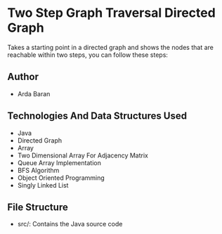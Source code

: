 # Two Step Graph Traversal Directed Graph

Takes a starting point in a directed graph and shows the nodes that are reachable within two steps, you can follow these steps:

## Author

- Arda Baran

## Technologies And Data Structures Used
- Java
- Directed Graph
- Array
- Two Dimensional Array For Adjacency Matrix
- Queue Array Implementation
- BFS Algorithm
- Object Oriented Programming
- Singly Linked List
## File Structure
- src/: Contains the Java source code

